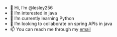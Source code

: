 - 👋 Hi, I’m @lesley256
- 👀 I’m interested in java
- 🌱 I’m currently learning Python
- 💞️ I’m looking to collaborate on spring APIs  in java
- 📫 You can reach me through my [email](gmail.com)


